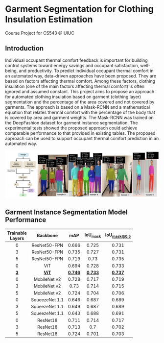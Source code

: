 # Garment Segmentation for Clothing Insulation Estimation
Course Project for CS543 @ UIUC

## Introduction
Individual occupant thermal comfort feedback is important for building control systems toward energy savings and occupant satisfaction, well-being, and productivity. To predict individual occupant thermal comfort in an automated way, data-driven approaches have been proposed. They are based on factors affecting thermal comfort. Among these factors, clothing insulation (one of the main factors affecting thermal comfort) is often ignored and assumed constant. This project aims to propose an approach for automated clothing insulation based on garment (clothing layer) segmentation and the percentage of the area covered and not covered by garments. The approach is based on a Mask-RCNN and a mathematical equation that relates thermal comfort with the percentage of the body that is covered by area and garment weights. The Mask-RCNN was trained on the DeepFashion dataset for garment instance segmentation. The experimental tests showed the proposed approach  could achieve comparable performance to that provided in existing tables. The proposed approach can be used to support occupant thermal comfort prediction in an automated way.

![clo](images/clo.png)

## Garment Instance Segmentation Model Performance
|  Trainable<br>Layers    | Backbone       |   mAP |   IoU<sub>mask</sub> |   IoU<sub>mask@0.5</sub> |
| :---: | :--------------: | :----: | :--------: | :-----------: |
|    0 | ResNet50-FPN    | 0.666 |     0.725 |        0.731 |
|    3 | ResNet50-FPN    | 0.735 |     0.727 |        0.731 |
|    5 | ResNet50-FPN    | 0.719 |     0.73  |        0.735 |
|    0 | ViT             | 0.694 |     0.728 |        0.733 |
| <ins>**3**</ins> | <ins>**ViT**</ins>     | <ins>**0.746**</ins> | <ins>**0.733**</ins> | <ins>**0.737**</ins> |
|    0 | MobileNet v2    | 0.728 |     0.717 |        0.719 |
|    3 | MobileNet v2    | 0.73  |     0.714 |        0.715 |
|    5 | MobileNet v2    | 0.724 |     0.704 |        0.706 |
|    0 | SqueezeNet 1.1  | 0.646 |     0.687 |        0.689 |
|    3 | SqueezeNet 1.1  | 0.649 |     0.687 |        0.689 |
|    5 | SqueezeNet 1.1  | 0.643 |     0.688 |        0.691 |
|    0 | ResNet18        | 0.711 |     0.714 |        0.717 |
|    3 | ResNet18        | 0.713 |     0.7   |        0.702 |
|    5 | ResNet18        | 0.724 |     0.701 |        0.703 |


